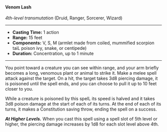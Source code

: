#### Venom Lash
*4th-level transmutation* (Druid, Ranger, Sorcerer, Wizard)
___
- **Casting Time:** 1 action 
- **Range:** 15 feet 
- **Components:** V, S, M (armlet made from coiled, mummified scorpion taiL poison ivy, snake, or centipede) 
- **Duration:** Concentration, up to 1 minute 
---
You point toward a creature you can see within range, and your arm briefly becomes a long, venomous plant or animal to strike it. Make a melee spell attack against the target. On a hit, the target takes 3d8 piercing damage, it is poisoned until the spell ends, and you can choose to pull it up to 10 feet closer to you. 

While a creature is poisoned by this spelL its speed is halved and it takes 3d8 poison damage at the start of each of its turns. At the end of each of its turns, it makes a Con­stitution saving throw, ending the spell on a success. 

***At Higher Levels.*** When you cast this spell using a spell slot of 5th level or higher, the piercing damage increases by 1d8 for each slot level above 4th.
